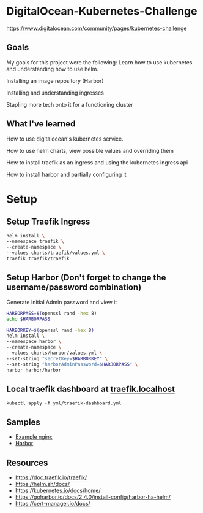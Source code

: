# DigitalOcean-Kubernetes-Challenge
https://www.digitalocean.com/community/pages/kubernetes-challenge


## Goals
My goals for this project were the following:
Learn how to use kubernetes and understanding how to use helm.

Installing an image repository (Harbor)

Installing and understanding ingresses

Stapling more tech onto it for a functioning cluster

## What I've learned
How to use digitalocean's kubernetes service.

How to use helm charts, view possible values and overriding them

How to install traefik as an ingress and using the kubernetes ingress api

How to install harbor and partially configuring it


# Setup

## Setup Traefik Ingress
```sh
helm install \
--namespace traefik \
--create-namespace \
--values charts/traefik/values.yml \
traefik traefik/traefik
```

## Setup Harbor (Don't forget to change the username/password combination)

Generate Initial Admin password and view it
```sh
HARBORPASS=$(openssl rand -hex 8)
echo $HARBORPASS
```

```sh
HARBORKEY=$(openssl rand -hex 8)
helm install \
--namespace harbor \
--create-namespace \
--values charts/harbor/values.yml \
--set-string "secretKey=$HARBORKEY" \
--set-string "harborAdminPassword=$HARBORPASS" \
harbor harbor/harbor
```

## Local traefik dashboard at [traefik.localhost](http://traefik.localhost/dashboard/)
`kubectl apply -f yml/traefik-dashboard.yml`


## Samples
- [Example nginx](https://nginx.do.tortle.tech)
- [Harbor](https://harbor.do.tortle.tech)

## Resources

- https://doc.traefik.io/traefik/
- https://helm.sh/docs/
- https://kubernetes.io/docs/home/
- https://goharbor.io/docs/2.4.0/install-config/harbor-ha-helm/
- https://cert-manager.io/docs/